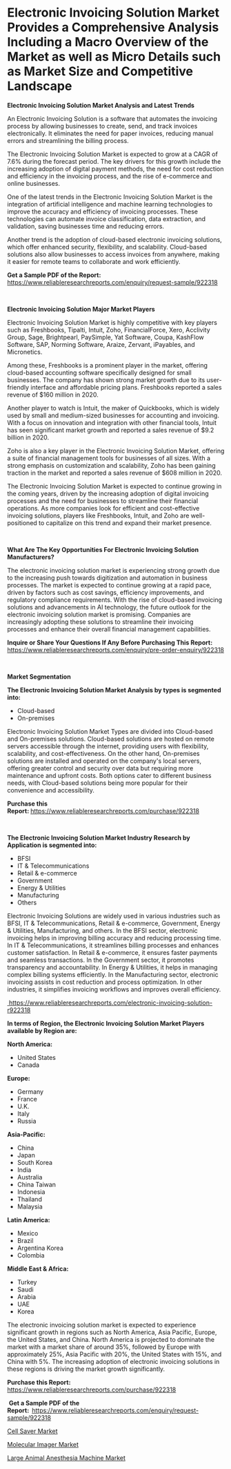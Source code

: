 <p><h1>Electronic Invoicing Solution Market Provides a Comprehensive Analysis Including a Macro Overview of the Market as well as Micro Details such as Market Size and Competitive Landscape</h1></p><p><strong>Electronic Invoicing Solution Market Analysis and Latest Trends</strong></p>
<p><p>An Electronic Invoicing Solution is a software that automates the invoicing process by allowing businesses to create, send, and track invoices electronically. It eliminates the need for paper invoices, reducing manual errors and streamlining the billing process.</p><p>The Electronic Invoicing Solution Market is expected to grow at a CAGR of 7.6% during the forecast period. The key drivers for this growth include the increasing adoption of digital payment methods, the need for cost reduction and efficiency in the invoicing process, and the rise of e-commerce and online businesses.</p><p>One of the latest trends in the Electronic Invoicing Solution Market is the integration of artificial intelligence and machine learning technologies to improve the accuracy and efficiency of invoicing processes. These technologies can automate invoice classification, data extraction, and validation, saving businesses time and reducing errors.</p><p>Another trend is the adoption of cloud-based electronic invoicing solutions, which offer enhanced security, flexibility, and scalability. Cloud-based solutions also allow businesses to access invoices from anywhere, making it easier for remote teams to collaborate and work efficiently.</p></p>
<p><strong>Get a Sample PDF of the Report:&nbsp;</strong> <a href="https://www.reliableresearchreports.com/enquiry/request-sample/922318">https://www.reliableresearchreports.com/enquiry/request-sample/922318</a></p>
<p>&nbsp;</p>
<p><strong>Electronic Invoicing Solution Major Market Players</strong></p>
<p><p>Electronic Invoicing Solution Market is highly competitive with key players such as Freshbooks, Tipalti, Intuit, Zoho, FinancialForce, Xero, Acclivity Group, Sage, Brightpearl, PaySimple, Yat Software, Coupa, KashFlow Software, SAP, Norming Software, Araize, Zervant, iPayables, and Micronetics.</p><p>Among these, Freshbooks is a prominent player in the market, offering cloud-based accounting software specifically designed for small businesses. The company has shown strong market growth due to its user-friendly interface and affordable pricing plans. Freshbooks reported a sales revenue of $160 million in 2020.</p><p>Another player to watch is Intuit, the maker of Quickbooks, which is widely used by small and medium-sized businesses for accounting and invoicing. With a focus on innovation and integration with other financial tools, Intuit has seen significant market growth and reported a sales revenue of $9.2 billion in 2020.</p><p>Zoho is also a key player in the Electronic Invoicing Solution Market, offering a suite of financial management tools for businesses of all sizes. With a strong emphasis on customization and scalability, Zoho has been gaining traction in the market and reported a sales revenue of $608 million in 2020.</p><p>The Electronic Invoicing Solution Market is expected to continue growing in the coming years, driven by the increasing adoption of digital invoicing processes and the need for businesses to streamline their financial operations. As more companies look for efficient and cost-effective invoicing solutions, players like Freshbooks, Intuit, and Zoho are well-positioned to capitalize on this trend and expand their market presence.</p></p>
<p>&nbsp;</p>
<p><strong>What Are The Key Opportunities For Electronic Invoicing Solution Manufacturers?</strong></p>
<p><p>The electronic invoicing solution market is experiencing strong growth due to the increasing push towards digitization and automation in business processes. The market is expected to continue growing at a rapid pace, driven by factors such as cost savings, efficiency improvements, and regulatory compliance requirements. With the rise of cloud-based invoicing solutions and advancements in AI technology, the future outlook for the electronic invoicing solution market is promising. Companies are increasingly adopting these solutions to streamline their invoicing processes and enhance their overall financial management capabilities.</p></p>
<p><strong>Inquire or Share Your Questions If Any Before Purchasing This Report:</strong> <a href="https://www.reliableresearchreports.com/enquiry/pre-order-enquiry/922318">https://www.reliableresearchreports.com/enquiry/pre-order-enquiry/922318</a></p>
<p>&nbsp;</p>
<p><strong>Market Segmentation</strong></p>
<p><strong>The Electronic Invoicing Solution Market Analysis by types is segmented into:</strong></p>
<p><ul><li>Cloud-based</li><li>On-premises</li></ul></p>
<p><p>Electronic Invoicing Solution Market Types are divided into Cloud-based and On-premises solutions. Cloud-based solutions are hosted on remote servers accessible through the internet, providing users with flexibility, scalability, and cost-effectiveness. On the other hand, On-premises solutions are installed and operated on the company's local servers, offering greater control and security over data but requiring more maintenance and upfront costs. Both options cater to different business needs, with Cloud-based solutions being more popular for their convenience and accessibility.</p></p>
<p><strong>Purchase this Report:&nbsp;</strong><a href="https://www.reliableresearchreports.com/purchase/922318">https://www.reliableresearchreports.com/purchase/922318</a></p>
<p>&nbsp;</p>
<p><strong>The Electronic Invoicing Solution Market Industry Research by Application is segmented into:</strong></p>
<p><ul><li>BFSI</li><li>IT & Telecommunications</li><li>Retail & e-commerce</li><li>Government</li><li>Energy & Utilities</li><li>Manufacturing</li><li>Others</li></ul></p>
<p><p>Electronic Invoicing Solutions are widely used in various industries such as BFSI, IT & Telecommunications, Retail & e-commerce, Government, Energy & Utilities, Manufacturing, and others. In the BFSI sector, electronic invoicing helps in improving billing accuracy and reducing processing time. In IT & Telecommunications, it streamlines billing processes and enhances customer satisfaction. In Retail & e-commerce, it ensures faster payments and seamless transactions. In the Government sector, it promotes transparency and accountability. In Energy & Utilities, it helps in managing complex billing systems efficiently. In the Manufacturing sector, electronic invoicing assists in cost reduction and process optimization. In other industries, it simplifies invoicing workflows and improves overall efficiency.</p></p>
<p><a href="https://www.reliableresearchreports.com/electronic-invoicing-solution-r922318">&nbsp;https://www.reliableresearchreports.com/electronic-invoicing-solution-r922318</a></p>
<p><strong>In terms of Region, the Electronic Invoicing Solution Market Players available by Region are:</strong></p>
<p>
    <p> <strong> North America: </strong>
        <ul>
            <li>United States</li>
            <li>Canada</li>
        </ul>
        </p> 
    <p> <strong> Europe: </strong>
        <ul>
            <li>Germany</li>
            <li>France</li>
            <li>U.K.</li>
            <li>Italy</li>
            <li>Russia</li>
        </ul>
        </p> 
    <p> <strong> Asia-Pacific: </strong>
        <ul>
            <li>China</li>
            <li>Japan</li>
            <li>South Korea</li>
            <li>India</li>
            <li>Australia</li>
            <li>China Taiwan</li>
            <li>Indonesia</li>
            <li>Thailand</li>
            <li>Malaysia</li>
        </ul>
        </p> 
    <p> <strong> Latin America: </strong>
        <ul>
            <li>Mexico</li>
            <li>Brazil</li>
            <li>Argentina Korea</li>
            <li>Colombia</li>
        </ul>
        </p> 
    <p> <strong> Middle East & Africa: </strong>
        <ul>
            <li>Turkey</li>
            <li>Saudi</li>
            <li>Arabia</li>
            <li>UAE</li>
            <li>Korea</li>
        </ul>
    </p>
    </p>
<p><p>The electronic invoicing solution market is expected to experience significant growth in regions such as North America, Asia Pacific, Europe, the United States, and China. North America is projected to dominate the market with a market share of around 35%, followed by Europe with approximately 25%, Asia Pacific with 20%, the United States with 15%, and China with 5%. The increasing adoption of electronic invoicing solutions in these regions is driving the market growth significantly.</p></p>
<p><strong>Purchase this Report: </strong><a href="https://www.reliableresearchreports.com/purchase/922318">https://www.reliableresearchreports.com/purchase/922318</a></p>
<p>&nbsp;<strong>Get a Sample PDF of the Report:&nbsp;&nbsp;</strong><a href="https://www.reliableresearchreports.com/enquiry/request-sample/922318">https://www.reliableresearchreports.com/enquiry/request-sample/922318</a></p>
<p><strong></strong></p>
<p><p><a href="https://github.com/EbonyHane1955/Market-Research-Report-List-2/blob/main/cell-saver-market.md">Cell Saver Market</a></p><p><a href="https://github.com/NaomieConner2023/Market-Research-Report-List-1/blob/main/molecular-imager-market.md">Molecular Imager Market</a></p><p><a href="https://github.com/kathiaseamanalvaradovlprc2h/Market-Research-Report-List-3/blob/main/large-animal-anesthesia-machine-market.md">Large Animal Anesthesia Machine Market</a></p></p>
